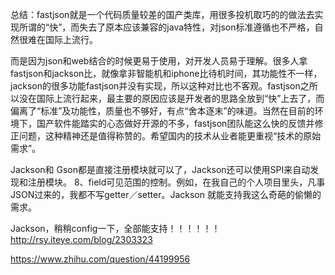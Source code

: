 总结：fastjson就是一个代码质量较差的国产类库，用很多投机取巧的的做法去实现所谓的“快”，而失去了原本应该兼容的java特性，对json标准遵循也不严格，自然很难在国际上流行。




而是因为json和web结合的时候更易于使用，对开发人员易于理解。很多人拿fastjson和jackson比，就像拿非智能机和iphone比待机时间，其功能性不一样，jackson的很多功能fastjson并没有实现，所以这种对比也不客观。fastjson之所以没在国际上流行起来，最主要的原因应该是开发者的思路全放到“快”上去了，而偏离了“标准”及功能性，质量也不够好，有点“舍本逐末”的味道。当然在目前的环境下，国产软件能踏实的心态做好开源的不多，fastjson团队能这么快的反馈并修正问题，这种精神还是值得称赞的。希望国内的技术从业者能更重视“技术的原始需求”。

Jackson和 Gson都是直接注册模块就可以了，Jackson还可以使用SPI来自动发现和注册模块。
8、field可见范围的控制。例如，在我自己的个人项目里头，凡事JSON过来的，我都不写getter／setter。Jackson 就能支持我这么奇葩的偷懒的需求。

Jackson，稍稍config一下，全部能支持！！！！！！
http://rsy.iteye.com/blog/2303323

https://www.zhihu.com/question/44199956




